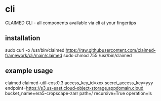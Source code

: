 # cli
CLAIMED CLI - all components available via cli at your fingertips

## installation
sudo curl -o /usr/bin/claimed https://raw.githubusercontent.com/claimed-framework/cli/main/claimed
sudo chmod 755 /usr/bin/claimed

## example usage
claimed claimed-util-cos:0.3 access_key_id=xxx secret_access_key=yyy endpoint=https://s3.us-east.cloud-object-storage.appdomain.cloud bucket_name=era5-cropscape-zarr path=/ recursive=True operation=ls
